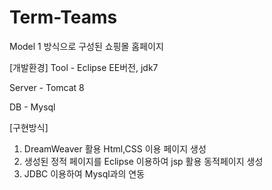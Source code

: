 # Term-Teams
Model 1 방식으로 구성된 쇼핑몰 홈페이지

[개발환경]
Tool - Eclipse EE버전, jdk7

Server - Tomcat 8 

DB - Mysql

[구현방식]
1) DreamWeaver 활용 Html,CSS 이용 페이지 생성
2) 생성된 정적 페이지를 Eclipse 이용하여 jsp 활용 동적페이지 생성
3) JDBC 이용하여 Mysql과의 연동


